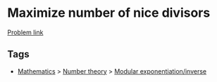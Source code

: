 # Maximize number of nice divisors

[Problem link](https://leetcode.com/problems/maximize-number-of-nice-divisors)

## Tags

* [Mathematics](/README.md#Mathematics) > [Number theory](/README.md#Mathematics-Number_theory) > [Modular exponentiation/inverse](/README.md#Mathematics-Number_theory-Modular_exponentiation_inverse)

